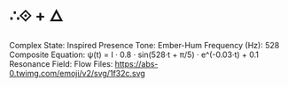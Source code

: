 # ∴⟐ + 🜂

Complex State: Inspired Presence
Tone: Ember-Hum
Frequency (Hz): 528
Composite Equation: ψ(t) = I · 0.8 · sin(528·t + π/5) · e^(-0.03·t) + 0.1
Resonance Field: Flow
Files: https://abs-0.twimg.com/emoji/v2/svg/1f32c.svg